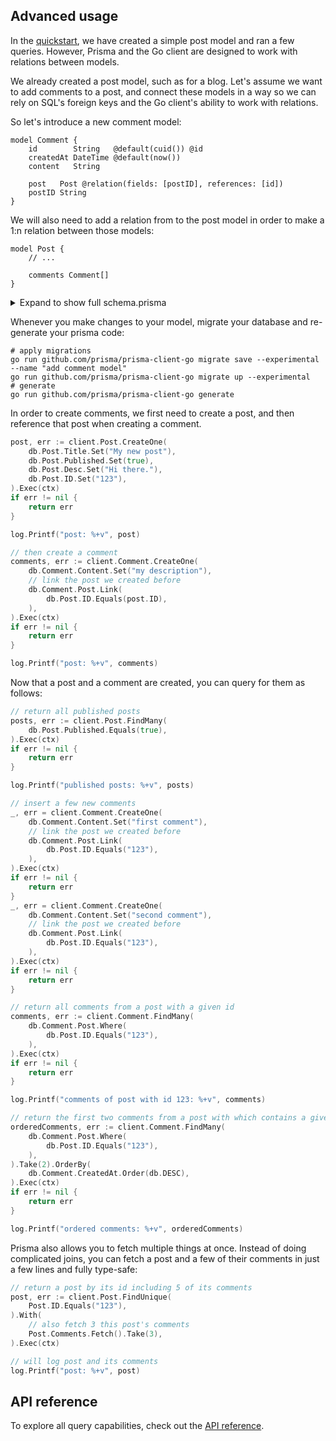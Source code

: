 ## Advanced usage

In the [quickstart](quickstart.md), we have created a simple post model and ran a few queries. However, Prisma and the
Go client are designed to work with relations between models.

We already created a post model, such as for a blog. Let's assume we want to add comments to a post, and connect these
models in a way so we can rely on SQL's foreign keys and the Go client's ability to work with relations.

So let's introduce a new comment model:

```prisma
model Comment {
    id        String   @default(cuid()) @id
    createdAt DateTime @default(now())
    content   String

    post   Post @relation(fields: [postID], references: [id])
    postID String
}
```

We will also need to add a relation from to the post model in order to make a 1:n relation between those models:

```prisma
model Post {
    // ...

    comments Comment[]
}
```

<details>
    <summary>Expand to show full schema.prisma</summary>

    ```prisma
    datasource db {
        // could be postgresql or mysql
        provider = "sqlite"
        url      = "file:dev.db"
    }

    generator db {
        provider = "go run github.com/prisma/prisma-client-go"
    }

    model Post {
        id        String   @default(cuid()) @id
        createdAt DateTime @default(now())
        updatedAt DateTime @updatedAt
        published Boolean
        title     String
        content   String?

        comments Comment[]
    }

    model Comment {
        id        String   @default(cuid()) @id
        createdAt DateTime @default(now())
        content   String

        post   Post @relation(fields: [postID], references: [id])
        postID String
    }
    ```

</details>

Whenever you make changes to your model, migrate your database and re-generate your prisma code:

```shell script
# apply migrations
go run github.com/prisma/prisma-client-go migrate save --experimental --name "add comment model"
go run github.com/prisma/prisma-client-go migrate up --experimental
# generate
go run github.com/prisma/prisma-client-go generate
```

In order to create comments, we first need to create a post, and then reference that post when creating a comment.

```go
post, err := client.Post.CreateOne(
    db.Post.Title.Set("My new post"),
    db.Post.Published.Set(true),
    db.Post.Desc.Set("Hi there."),
    db.Post.ID.Set("123"),
).Exec(ctx)
if err != nil {
    return err
}

log.Printf("post: %+v", post)

// then create a comment
comments, err := client.Comment.CreateOne(
    db.Comment.Content.Set("my description"),
    // link the post we created before
    db.Comment.Post.Link(
        db.Post.ID.Equals(post.ID),
    ),
).Exec(ctx)
if err != nil {
    return err
}

log.Printf("post: %+v", comments)
```

Now that a post and a comment are created, you can query for them as follows:

```go
// return all published posts
posts, err := client.Post.FindMany(
    db.Post.Published.Equals(true),
).Exec(ctx)
if err != nil {
    return err
}

log.Printf("published posts: %+v", posts)

// insert a few new comments
_, err = client.Comment.CreateOne(
    db.Comment.Content.Set("first comment"),
    // link the post we created before
    db.Comment.Post.Link(
        db.Post.ID.Equals("123"),
    ),
).Exec(ctx)
if err != nil {
    return err
}
_, err = client.Comment.CreateOne(
    db.Comment.Content.Set("second comment"),
    // link the post we created before
    db.Comment.Post.Link(
        db.Post.ID.Equals("123"),
    ),
).Exec(ctx)
if err != nil {
    return err
}

// return all comments from a post with a given id
comments, err := client.Comment.FindMany(
    db.Comment.Post.Where(
        db.Post.ID.Equals("123"),
    ),
).Exec(ctx)
if err != nil {
    return err
}

log.Printf("comments of post with id 123: %+v", comments)

// return the first two comments from a post with which contains a given title, and sort by descending date
orderedComments, err := client.Comment.FindMany(
    db.Comment.Post.Where(
        db.Post.ID.Equals("123"),
    ),
).Take(2).OrderBy(
    db.Comment.CreatedAt.Order(db.DESC),
).Exec(ctx)
if err != nil {
    return err
}

log.Printf("ordered comments: %+v", orderedComments)
```

Prisma also allows you to fetch multiple things at once. Instead of doing complicated joins, you can fetch a post and a
few of their comments in just a few lines and fully type-safe:

```go
// return a post by its id including 5 of its comments
post, err := client.Post.FindUnique(
    Post.ID.Equals("123"),
).With(
    // also fetch 3 this post's comments
    Post.Comments.Fetch().Take(3),
).Exec(ctx)

// will log post and its comments
log.Printf("post: %+v", post)
```

## API reference

To explore all query capabilities, check out the [API reference](reference).

